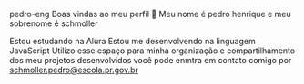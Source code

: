 pedro-eng
Boas vindas ao meu perfil 💙
Meu nome é pedro henrique e meu sobrenome é schmoller

Estou estudando na Alura
Estou me desenvolvendo na linguagem JavaScript
Utilizo esse espaço para minha organização e compartilhamento dos meu projetos desenvolvidos
você pode enmtra em contato comigo por schmoller.pedro@escola.pr.gov.br
